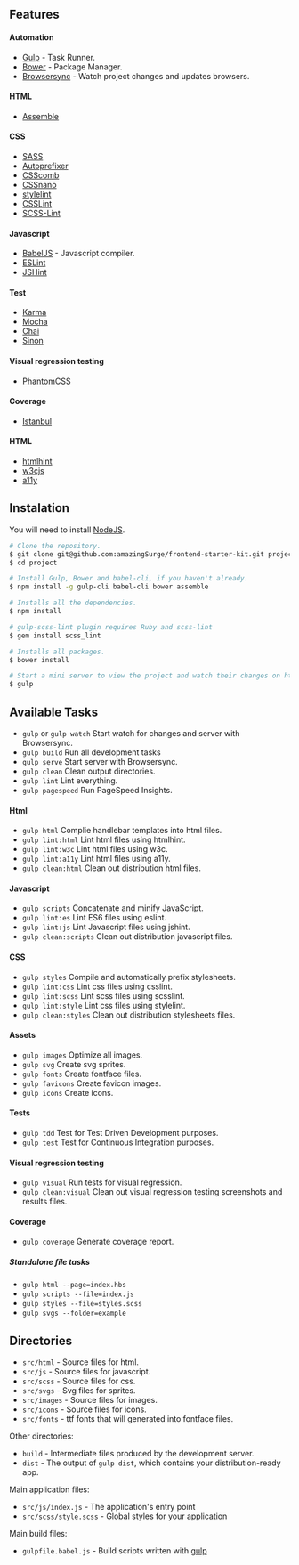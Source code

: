 ## Features

#### Automation
- [Gulp](http://gulpjs.com/) - Task Runner.
- [Bower](http://bower.io/) - Package Manager.
- [Browsersync](http://www.browsersync.io/) - Watch project changes and updates browsers.

#### HTML
- [Assemble](https://github.com/assemble/assemble/)

#### CSS
- [SASS](http://sass-lang.com/)
- [Autoprefixer](https://github.com/postcss/autoprefixer)
- [CSScomb](http://csscomb.com/)
- [CSSnano](http://cssnano.co/)
- [stylelint](http://stylelint.io/)
- [CSSLint](http://csslint.net/)
- [SCSS-Lint](https://github.com/brigade/scss-lint/)

#### Javascript
- [BabelJS](https://babeljs.io/) - Javascript compiler.
- [ESLint](http://eslint.org/)
- [JSHint](http://jshint.com/)

#### Test
- [Karma](https://karma-runner.github.io/)
- [Mocha](http://mochajs.org/)
- [Chai](http://chaijs.com/)
- [Sinon](http://sinonjs.org/)

#### Visual regression testing
- [PhantomCSS](https://github.com/Huddle/PhantomCSS)

#### Coverage
- [Istanbul](https://github.com/gotwarlost/istanbul)

#### HTML
- [htmlhint](http://htmlhint.com)
- [w3cjs](https://github.com/thomasdavis/w3cjs)
- [a11y](https://addyosmani.com/a11y/)

## Instalation

You will need to install [NodeJS](http://nodejs.org/).

```sh
# Clone the repository.
$ git clone git@github.com:amazingSurge/frontend-starter-kit.git project
$ cd project

# Install Gulp, Bower and babel-cli, if you haven't already.
$ npm install -g gulp-cli babel-cli bower assemble

# Installs all the dependencies.
$ npm install

# gulp-scss-lint plugin requires Ruby and scss-lint
$ gem install scss_lint

# Installs all packages.
$ bower install

# Start a mini server to view the project and watch their changes on http://localhost:3000/
$ gulp
```

## Available Tasks
- `gulp` or `gulp watch` Start watch for changes and server with Browsersync.
- `gulp build` Run all development tasks
- `gulp serve` Start server with Browsersync.
- `gulp clean` Clean output directories.
- `gulp lint` Lint everything.
- `gulp pagespeed` Run PageSpeed Insights.

#### Html
- `gulp html` Complie handlebar templates into html files.
- `gulp lint:html` Lint html files using htmlhint.
- `gulp lint:w3c` Lint html files using w3c.
- `gulp lint:a11y` Lint html files using a11y.
- `gulp clean:html` Clean out distribution html files.

#### Javascript
- `gulp scripts` Concatenate and minify JavaScript.
- `gulp lint:es` Lint ES6 files using eslint.
- `gulp lint:js` Lint Javascript files using jshint.
- `gulp clean:scripts` Clean out distribution javascript files.

#### CSS
- `gulp styles` Compile and automatically prefix stylesheets.
- `gulp lint:css` Lint css files using csslint.
- `gulp lint:scss` Lint scss files using scsslint.
- `gulp lint:style` Lint css files using stylelint.
- `gulp clean:styles` Clean out distribution stylesheets files.

#### Assets
- `gulp images` Optimize all images.
- `gulp svg` Create svg sprites.
- `gulp fonts` Create fontface files.
- `gulp favicons` Create favicon images.
- `gulp icons` Create icons.

#### Tests
- `gulp tdd` Test for Test Driven Development purposes.
- `gulp test` Test for Continuous Integration purposes.

#### Visual regression testing
- `gulp visual` Run tests for visual regression.
- `gulp clean:visual` Clean out visual regression testing screenshots and results files.

#### Coverage
- `gulp coverage` Generate coverage report.

##### Standalone file tasks
- `gulp html --page=index.hbs`
- `gulp scripts --file=index.js`
- `gulp styles --file=styles.scss`
- `gulp svgs --folder=example`

## Directories
- `src/html` - Source files for html.
- `src/js` - Source files for javascript.
- `src/scss` - Source files for css.
- `src/svgs` - Svg files for sprites.
- `src/images` - Source files for images.
- `src/icons` - Source files for icons.
- `src/fonts` - ttf fonts that will generated into fontface files.

Other directories:

- `build` - Intermediate files produced by the development server. 
- `dist` - The output of `gulp dist`, which contains your distribution-ready app.

Main application files:
- `src/js/index.js` - The application's entry point
- `src/scss/style.scss` - Global styles for your application

Main build files:

- `gulpfile.babel.js` - Build scripts written with [gulp](http://gulpjs.com/)